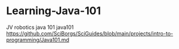 # Learning-Java-101
JV robotics java 101
java101 https://github.com/SciBorgs/SciGuides/blob/main/projects/intro-to-programming/Java101.md